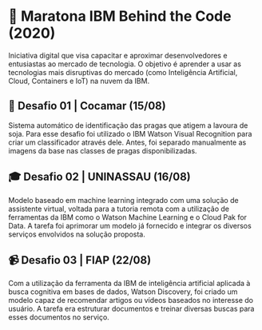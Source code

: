 # 🏃 Maratona IBM Behind the Code (2020)
Iniciativa digital que visa capacitar e aproximar desenvolvedores e entusiastas ao mercado de tecnologia. O objetivo é aprender a usar as tecnologias mais disruptivas do mercado (como Inteligência Artificial, Cloud, Containers e IoT) na nuvem da IBM.
## 🐛 Desafio 01 | Cocamar (15/08)
Sistema automático de identificação das pragas que atigem a lavoura de soja. Para esse desafio foi utilizado o IBM Watson Visual Recognition para criar um classificador através dele. Antes, foi separado manualmente as imagens da base nas classes de pragas disponibilizadas. 
## 🎓 Desafio 02 | UNINASSAU (16/08)
Modelo baseado em machine learning integrado com uma solução de assistente virtual, voltada para a tutoria remota com a utilização de ferramentas da IBM como o Watson Machine Learning e o Cloud Pak for Data. A tarefa foi aprimorar um modelo já fornecido e integrar os diversos serviços envolvidos na solução proposta.
## 📹 Desafio 03 | FIAP (22/08)
Com a utilização da ferramenta da IBM de inteligência artificial aplicada à busca cognitiva em bases de dados, Watson Discovery, foi criado um modelo capaz de recomendar artigos ou vídeos baseados no interesse do usuário. A tarefa era estruturar documentos e treinar diversas buscas para esses documentos no serviço.
